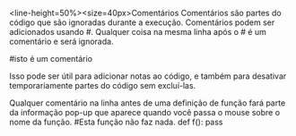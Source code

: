 <line-height=50%><size=40px>Comentários</size>
</line-height>
Comentários são partes do código que são ignoradas durante a execução.
Comentários podem ser adicionados usando #. Qualquer coisa na mesma linha após o # é um comentário e será ignorada.

#isto é um comentário

Isso pode ser útil para adicionar notas ao código, e também para desativar temporariamente partes do código sem excluí-las.

Qualquer comentário na linha antes de uma definição de função fará parte da informação pop-up que aparece quando você passa o mouse sobre o nome da função.
#Esta função não faz nada.
def f():
    pass